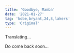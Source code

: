 ```yaml
---
title: 'Goodbye, Mamba'
date: '2021-01-27'
tag: 'kobe,bryant,24,8,lakers'
type: 'Original'
---
```


Translating...

Do come back soon...

